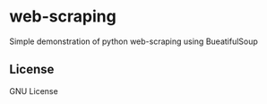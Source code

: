 # web-scraping
Simple demonstration of python web-scraping using BueatifulSoup

## License

  GNU License
